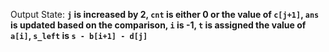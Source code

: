Output State: **`j` is increased by 2, `cnt` is either 0 or the value of `c[j+1]`, `ans` is updated based on the comparison, `i` is -1, `t` is assigned the value of `a[i]`, `s_left` is `s - b[i+1] - d[j]`**